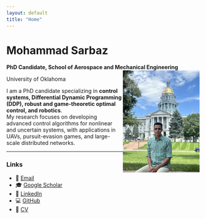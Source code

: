 ```yaml
---
layout: default
title: "Home"
---
```


# Mohammad Sarbaz
**PhD Candidate, School of Aerospace and Mechanical Engineering**  
<img src="assets/profile.jpg" align="right" width="200">

University of Oklahoma  

I am a PhD candidate specializing in **control systems, Differential Dynamic Programming (DDP), robust and game-theoretic optimal control, and robotics**.  
My research focuses on developing advanced control algorithms for nonlinear and uncertain systems, with applications in UAVs, pursuit-evasion games, and large-scale distributed networks.  

---

### Links
- 📧 [Email](mailto:mohammadsarbaz@ou.edu)  
- 🎓 [Google Scholar](https://scholar.google.com)  
- 💼 [LinkedIn](https://www.linkedin.com/in/mohammadsarbaz)  
- 💻 [GitHub](https://github.com/sarbaz-mohammad)  
- 📄 [CV](assets/CV_Academic.pdf)  
